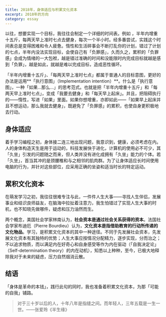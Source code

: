 ```yaml
---
title: 2018年，身体适应与积累文化资本
excerpt: 2018年的方向
category: essay
---
```


以往，想要实现一个目标，我往往会制定一个详细的时间表。例如 ，半年内增重十五斤，每两天早上准时七点去健身，每次一个半小时。经多番尝试，实践这个时间表总是变得困难和令人疲惫。惰性和生活碎事会不断打乱你的计划，错过了计划的七点，半年内没法实现目标，会使自己有「负罪感」，久而久之，累积的「负罪感」会成为情绪的一大包袱，越是错过准确的时间和没能限时内完成目标就越是感到「负罪」，越是如此，就越是难以完成目标，造成恶性循环。

「半年内增重十五斤」、「每两天早上准时七点」都属于普通人的目标意图，更好的办法是运用**「执行意图」（Implementation intention）**。什么是「执行意图」，一种「如果...那么...」的思考范式。也就是把「半年内增重十五斤」和「每两天早上准时七点」，变成「我要去健身」和「每天早上起床」。并且，把阻碍执行的——惰性，写进「如果」里面。如果你想增重，亦即如此——「如果早上起床并且不想运动，那么我就去健身」，既避免了「负罪感」的累积，也使自身更积极地去行动。

## 身体适应

着手学习编程之初，身体接二连三地出现问题，我意识到，健康，必须考虑在内。人的身体构造天生是用于运动的，科技发展快于进化，计算机的使用必不可少，其「久坐」引发的问题随之而来，但人类并没有进化成拥有「久坐」能力的个体。若「久坐」，首当其冲的是颈腰椎和与之相邻的肌肉群。为了让身体适应长时间使用电脑的行为，并针对这些部位，应采用正确的坐姿和适当时长的特定运动。

## 累积文化资本

在萌发学习之初，我往往很难专注与此，一件件人生大事——寻找人生伴侣，发展事业和结识良师益友，在脑海中拉扯着注意力，我生怕错过了实现人生大事的时机，也不知晓先做哪件，疑虑和压力油然而生。

两个概念，美国社会学家林南认为，**社会资本是通过社会关系获得的资本**。法国社会学家布迪厄（Pierre Bourdieu）认为，**文化资本是指借助教育的行动所传递的文化物品**。学习，是积累文化资本的其中一种途径。不同于先发展社会资本，先发展文化资本有其独特的优势；人生大事应按情况分配精力，逐步实现，分而治之；不以追求物质，而以满足内在好奇心和自身感受等作为内在驱动（「自我决定论」（Self-determination theory）的内在动机），知悉以上种种，至今，已极大地释除我对于未来的疑虑，压力自然烟消云散。

## 结语

「身体是革命的本钱」，践行此句的同时，我也准备着积累文化资本，为那「可能的自我」铺路。

> 对于三十岁以后的人，十年八年是指缝之间。而年轻人，三年五载是一生一世。——张爱玲《半生缘》